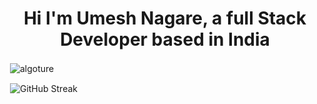 <h1 align="center">Hi I'm Umesh Nagare, a full Stack Developer based in India</h1>


<p>&nbsp;<img align="center" src="https://github-readme-stats.vercel.app/api?username=algoture&show_icons=true&locale=en" alt="algoture" /></p>

<p>&nbsp;<img align="center" src="https://github-readme-streak-stats.herokuapp.com?user=Algoture&border_radius=14&date_format=j%20M%5B%20Y%5D&card_width=500&card_height=180" alt="GitHub Streak" /></p>


<!-- <img src="https://ghchart.rshah.org/2DBA4E/Algoture" alt="chart"> --->




 
 

